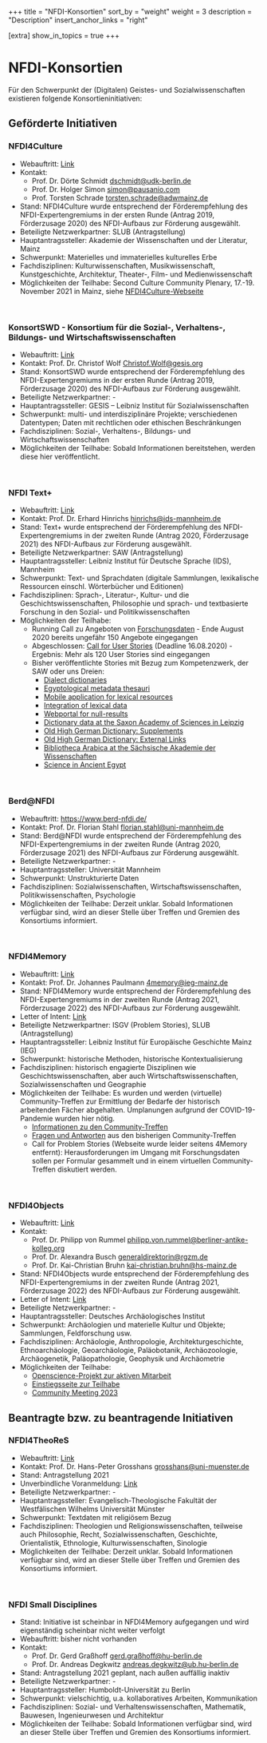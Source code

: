 +++
title = "NFDI-Konsortien"
sort_by = "weight"
weight = 3
description = "Description"
insert_anchor_links = "right"

[extra]
show_in_topics = true
+++

# NFDI-Konsortien

Für den Schwerpunkt der (Digitalen) Geistes- und Sozialwissenschaften existieren folgende Konsortieninitiativen:

## Geförderte Initiativen

### NFDI4Culture
* Webauftritt: [Link](https://www.nfdi4culture.de/)
* Kontakt:
  * Prof. Dr. Dörte Schmidt dschmidt@udk-berlin.de
  * Prof. Dr. Holger Simon simon@pausanio.com
  * Prof. Torsten Schrade torsten.schrade@adwmainz.de
* Stand: NFDI4Culture wurde entsprechend der Förderempfehlung des NFDI-Expertengremiums in der ersten Runde (Antrag 2019, Förderzusage 2020) des NFDI-Aufbaus zur Förderung ausgewählt.
* Beteiligte Netzwerkpartner: SLUB (Antragstellung)
* Hauptantragssteller: Akademie der Wissenschaften und der Literatur, Mainz
* Schwerpunkt: Materielles und immaterielles kulturelles Erbe
* Fachdisziplinen: Kulturwissenschaften, Musikwissenschaft, Kunstgeschichte, Architektur, Theater-, Film- und Medienwissenschaft
* Möglichkeiten der Teilhabe: Second Culture Community Plenary, 17.-19. November 2021 in Mainz, siehe [NFDI4Culture-Webseite](https://nfdi4culture.de/news-events/events.html?tx_news_pi1%5Baction%5D=detail&tx_news_pi1%5Bcontroller%5D=News&tx_news_pi1%5Bnews%5D=38&cHash=1513d96cce4f868f3755aaaae6713882)

<br />

### KonsortSWD - Konsortium für die Sozial-, Verhaltens-, Bildungs- und Wirtschaftswissenschaften
* Webauftritt: [Link](https://www.ratswd.de/konsortswd) 
* Kontakt: Prof. Dr. Christof Wolf Christof.Wolf@gesis.org
* Stand: KonsortSWD wurde entsprechend der Förderempfehlung des NFDI-Expertengremiums in der ersten Runde (Antrag 2019, Förderzusage 2020) des NFDI-Aufbaus zur Förderung ausgewählt.
* Beteiligte Netzwerkpartner: -
* Hauptantragssteller: GESIS – Leibniz Institut für Sozialwissenschaften
* Schwerpunkt: multi- und interdisziplinäre Projekte; verschiedenen Datentypen; Daten mit rechtlichen oder ethischen Beschränkungen
* Fachdisziplinen: Sozial-, Verhaltens-, Bildungs- und Wirtschaftswissenschaften 
* Möglichkeiten der Teilhabe: Sobald Informationen bereitstehen, werden diese hier veröffentlicht.

<br />

### NFDI Text+
* Webauftritt: [Link](https://www.text-plus.org/)
* Kontakt: Prof. Dr. Erhard Hinrichs hinrichs@ids-mannheim.de 
* Stand: Text+ wurde entsprechend der Förderempfehlung des NFDI-Expertengremiums in der zweiten Runde (Antrag 2020, Förderzusage 2021) des NFDI-Aufbaus zur Förderung ausgewählt.
* Beteiligte Netzwerkpartner: SAW (Antragstellung)
* Hauptantragssteller: Leibniz Institut für Deutsche Sprache (IDS), Mannheim
* Schwerpunkt: Text- und Sprachdaten (digitale Sammlungen, lexikalische Ressourcen einschl. Wörterbücher und Editionen)
* Fachdisziplinen: Sprach-, Literatur-, Kultur- und die Geschichtswissenschaften, Philosophie und sprach- und textbasierte Forschung in den Sozial- und Politikwissenschaften
* Möglichkeiten der Teilhabe:
  * Running Call zu Angeboten von [Forschungsdaten](https://www.text-plus.org/forschungsdaten/daten-aus-der-community/) - Ende August 2020 bereits ungefähr 150 Angebote eingegangen
  * Abgeschlossen: [Call for User Stories](https://www.text-plus.org/forschungsdaten/user-stories/) (Deadline 16.08.2020) - Ergebnis: Mehr als 120 User Stories sind eingegangen
  * Bisher veröffentlichte Stories mit Bezug zum Kompetenzwerk, der SAW oder uns Dreien:
    * [Dialect dictionaries](https://www.text-plus.org/en/research-data/user-story-512/)
    * [Egyptological metadata thesauri](https://www.text-plus.org/en/research-data/user-story-509/)
    * [Mobile application for lexical resources](https://www.text-plus.org/en/research-data/user-story-505/)
    * [Integration of lexical data](https://www.text-plus.org/en/research-data/user-story-519/)
    * [Webportal for null-results](https://www.text-plus.org/en/research-data/user-story-604/)
    * [Dictionary data at the Saxon Academy of Sciences in Leipzig](https://www.text-plus.org/en/research-data/user-story-521/)
    * [Old High German Dictionary: Supplements](https://www.text-plus.org/en/research-data/user-story-517/)
    * [Old High German Dictionary: External Links](https://www.text-plus.org/en/research-data/user-story-520/)
    * [Bibliotheca Arabica at the Sächsische Akademie der Wissenschaften](https://www.text-plus.org/en/research-data/user-story-346/)
    * [Science in Ancient Egypt](https://www.text-plus.org/en/research-data/user-story-341/)
  
<br />

### Berd@NFDI
* Webauftritt: https://www.berd-nfdi.de/
* Kontakt: Prof. Dr. Florian  Stahl  florian.stahl@uni-mannheim.de
* Stand: Berd@NFDI wurde entsprechend der Förderempfehlung des NFDI-Expertengremiums in der zweiten Runde (Antrag 2020, Förderzusage 2021) des NFDI-Aufbaus zur Förderung ausgewählt.
* Beteiligte Netzwerkpartner: -
* Hauptantragssteller: Universität Mannheim
* Schwerpunkt: Unstrukturierte Daten
* Fachdisziplinen: Sozialwissenschaften, Wirtschaftswissenschaften, Politikwissenschaften, Psychologie
* Möglichkeiten der Teilhabe: Derzeit unklar. Sobald Informationen verfügbar sind, wird an dieser Stelle über Treffen und Gremien des Konsortiums informiert.
  
<br />

### NFDI4Memory
* Webauftritt: [Link](https://4memory.de/)
* Kontakt: Prof. Dr. Johannes Paulmann 4memory@ieg-mainz.de
* Stand: NFDI4Memory wurde entsprechend der Förderempfehlung des NFDI-Expertengremiums in der zweiten Runde (Antrag 2021, Förderzusage 2022) des NFDI-Aufbaus zur Förderung ausgewählt.
* Letter of Intent: [Link](https://www.dfg.de/download/pdf/foerderung/programme/nfdi/absichtserklaerungen_2020/2020_ndfi_4memory.pdf)
* Beteiligte Netzwerkpartner: ISGV (Problem Stories), SLUB (Antragstellung)
* Hauptantragssteller: Leibniz Institut für Europäische Geschichte Mainz (IEG)
* Schwerpunkt: historische Methoden, historische Kontextualisierung
* Fachdisziplinen: historisch engagierte Disziplinen wie Geschichtswissenschaften, aber auch Wirtschaftswissenschaften, Sozialwissenschaften und Geographie
* Möglichkeiten der Teilhabe: Es wurden und werden (virtuelle) Community-Treffen zur Ermittlung der Bedarfe der historisch arbeitenden Fächer abgehalten. Umplanungen aufgrund der COVID-19-Pandemie wurden hier nötig.
  * [Informationen zu den Community-Treffen](https://4memory.de/community-treffen/)
  * [Fragen und Antworten](https://4memory.de/fragen-und-antworten-zu-4memory/) aus den bisherigen Community-Treffen
  * Call for Problem Stories (Webseite wurde leider seitens 4Memory entfernt): Herausforderungen im Umgang mit Forschungsdaten sollen per Formular gesammelt und in einem virtuellen Community-Treffen diskutiert werden.

<br />

### NFDI4Objects
* Webauftritt: [Link](https://www.nfdi4objects.net/)
* Kontakt:
  * Prof. Dr. Philipp von Rummel philipp.von.rummel@berliner-antike-kolleg.org
  * Prof. Dr. Alexandra Busch generaldirektorin@rgzm.de
  * Prof. Dr. Kai-Christian Bruhn kai-christian.bruhn@hs-mainz.de
* Stand: NFDI4Objects wurde entsprechend der Förderempfehlung des NFDI-Expertengremiums in der zweiten Runde (Antrag 2021, Förderzusage 2022) des NFDI-Aufbaus zur Förderung ausgewählt.
* Letter of Intent: [Link](https://www.dfg.de/download/pdf/foerderung/programme/nfdi/absichtserklaerungen_2020/2020_ndfi_4objects.pdf)
* Beteiligte Netzwerkpartner: -
* Hauptantragssteller: Deutsches Archäologisches Institut
* Schwerpunkt: Archäologien und materielle Kultur und Objekte; Sammlungen, Feldforschung usw.
* Fachdisziplinen: Archäologie, Anthropologie, Architekturgeschichte, Ethnoarchäologie, Geoarchäologie, Paläobotanik, Archäozoologie, Archäogenetik, Paläopathologie, Geophysik und Archäometrie
* Möglichkeiten der Teilhabe:
  * [Openscience-Projekt zur aktiven Mitarbeit](https://osf.io/4t29e/)
  * [Einstiegsseite zur Teilhabe](https://www.nfdi4objects.net/index.php/teilnehmen)
  * [Community Meeting 2023](https://www.nfdi4objects.net/index.php/en/get-informed/community-meeting-and-general-assembly)

## Beantragte bzw. zu beantragende Initiativen

### NFDI4TheoReS
* Webauftritt: [Link](https://www.theores.de/)
* Kontakt: Prof. Dr. Hans-Peter Grosshans grosshans@uni-muenster.de
* Stand: Antragstellung 2021
* Unverbindliche Voranmeldung: [Link](https://www.dfg.de/download/pdf/foerderung/programme/nfdi/absichtserklaerungen_2020/2021_nfdi_theores.pdf)
* Beteiligte Netzwerkpartner: -
* Hauptantragssteller: Evangelisch-Theologische Fakultät der Westfälischen Wilhelms Universität Münster
* Schwerpunkt: Textdaten mit religiösem Bezug
* Fachdisziplinen: Theologien und Religionswissenschaften, teilweise auch Philosophie, Recht, Sozialwissenschaften, Geschichte, Orientalistik, Ethnologie, Kulturwissenschaften, Sinologie
* Möglichkeiten der Teilhabe: Derzeit unklar. Sobald Informationen verfügbar sind, wird an dieser Stelle über Treffen und Gremien des Konsortiums informiert.

<br />

### NFDI Small Disciplines
* Stand: Initiative ist scheinbar in NFDI4Memory aufgegangen und wird eigenständig scheinbar nicht weiter verfolgt
* Webauftritt: bisher nicht vorhanden
* Kontakt:
  * Prof. Dr. Gerd Graßhoff gerd.graßhoff@hu-berlin.de
  * Prof. Dr. Andreas Degkwitz andreas.degkwitz@ub.hu-berlin.de
* Stand: Antragstellung 2021 geplant, nach außen auffällig inaktiv
* Beteiligte Netzwerkpartner: -
* Hauptantragssteller: Humboldt-Universität zu Berlin
* Schwerpunkt: vielschichtig, u.a. kollaboratives Arbeiten, Kommunikation
* Fachdisziplinen: Sozial- und Verhaltenswissenschaften, Mathematik, Bauwesen, Ingenieurwesen und Architektur
* Möglichkeiten der Teilhabe: Sobald Informationen verfügbar sind, wird an dieser Stelle über Treffen und Gremien des Konsortiums informiert.
